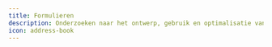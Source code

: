 ```yaml
---
title: Formulieren
description: Onderzoeken naar het ontwerp, gebruik en optimalisatie van online formulieren.
icon: address-book
---
```


